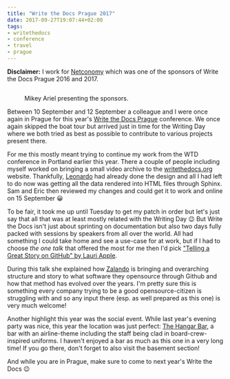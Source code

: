 ```yaml
---
title: "Write the Docs Prague 2017"
date: 2017-09-27T19:07:44+02:00
tags:
- writethedocs
- conference
- travel
- prague
---
```


**Disclaimer:** I work for [Netconomy](https://www.netconomy.net) which was one
of the sponsors of Write the Docs Prague 2016 and 2017.

<figure>
<img src="/media/2017/wtdeu.jpg" alt="">
<figcaption><p>Mikey Ariel presenting the sponsors.</p></figcaption>
</figure>

Between 10 September and 12 September a colleague and I were once again in
Prague for this year's [Write the Docs
Prague](http://www.writethedocs.org/conf/eu/2017/) conference. We once again
skipped the boat tour but arrived just in time for the Writing Day where we
both tried as best as possible to contribute to various projects present there.

For me this mostly meant trying to continue my work from the WTD conference in
Portland earlier this year. There a couple of people including myself worked on
bringing a small video archive to the
[writethedocs.org](http://www.writethedocs.org/) website. Thankfully,
[Leonardo](https://github.com/xpostudio4) had already done the design and all I
had left to do now was getting all the data rendered into HTML files through
Sphinx. Sam and Eric then reviewed my changes and could get it to work and
online on 15 September 😀

To be fair, it took me up until Tuesday to get my patch in order but let's just
say that all that was at least mostly related with the Writing Day 😉 But Write
the Docs isn't just about sprinting on documentation but also two days fully
packed with sessions by speakers from all over the world. All had something I
could take home and see a use-case for at work, but if I had to choose *the one
talk* that offered the most for me then I'd pick ["Telling a Great Story on
GitHub" by Lauri
Apple](http://www.writethedocs.org/conf/eu/2017/speakers/#speaker-lauri-apple).

During this talk she explained how [Zalando](https://www.zalando.de/) is
bringing and overarching structure and story to what software they opensource
through Github and how that method has evolved over the years. I'm pretty sure
this is something every company trying to be a good opensource-citizen is
struggling with and so any input there (esp. as well prepared as this one) is
very much welcome!

Another highlight this year was the social event. While last year's evening
party was nice, this year the location was just perfect: [The Hangar
Bar](http://www.hangarpraha.cz/), a bar with an airline-theme including the
staff being clad in board-crew-inspired uniforms. I haven't enjoyed a bar as
much as this one in a very long time! If you go there, don't forget to also
visit the basement section!

And while you are in Prague, make sure to come to next year's Write the Docs 😉

